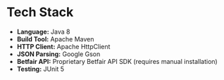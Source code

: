 # Tech Stack

- **Language:** Java 8
- **Build Tool:** Apache Maven
- **HTTP Client:** Apache HttpClient
- **JSON Parsing:** Google Gson
- **Betfair API:** Proprietary Betfair API SDK (requires manual installation)
- **Testing:** JUnit 5
